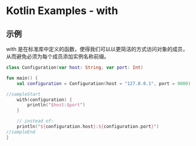 # Kotlin Examples - with

## 示例

with 是在标准库中定义的函数，使得我们可以以更简洁的方式访问对象的成员，从而避免必须为每个成员添加实例名称前缀。

```kt
class Configuration(var host: String, var port: Int)

fun main() {
    val configuration = Configuration(host = "127.0.0.1", port = 9000)

//sampleStart
    with(configuration) {
        println("$host:$port")
    }

    // instead of:
    println("${configuration.host}:${configuration.port}")    
//sampleEnd
}
```
